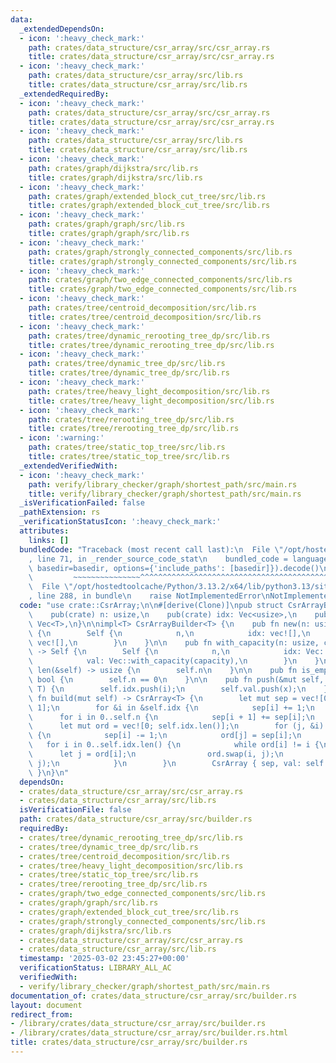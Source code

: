 ```yaml
---
data:
  _extendedDependsOn:
  - icon: ':heavy_check_mark:'
    path: crates/data_structure/csr_array/src/csr_array.rs
    title: crates/data_structure/csr_array/src/csr_array.rs
  - icon: ':heavy_check_mark:'
    path: crates/data_structure/csr_array/src/lib.rs
    title: crates/data_structure/csr_array/src/lib.rs
  _extendedRequiredBy:
  - icon: ':heavy_check_mark:'
    path: crates/data_structure/csr_array/src/csr_array.rs
    title: crates/data_structure/csr_array/src/csr_array.rs
  - icon: ':heavy_check_mark:'
    path: crates/data_structure/csr_array/src/lib.rs
    title: crates/data_structure/csr_array/src/lib.rs
  - icon: ':heavy_check_mark:'
    path: crates/graph/dijkstra/src/lib.rs
    title: crates/graph/dijkstra/src/lib.rs
  - icon: ':heavy_check_mark:'
    path: crates/graph/extended_block_cut_tree/src/lib.rs
    title: crates/graph/extended_block_cut_tree/src/lib.rs
  - icon: ':heavy_check_mark:'
    path: crates/graph/graph/src/lib.rs
    title: crates/graph/graph/src/lib.rs
  - icon: ':heavy_check_mark:'
    path: crates/graph/strongly_connected_components/src/lib.rs
    title: crates/graph/strongly_connected_components/src/lib.rs
  - icon: ':heavy_check_mark:'
    path: crates/graph/two_edge_connected_components/src/lib.rs
    title: crates/graph/two_edge_connected_components/src/lib.rs
  - icon: ':heavy_check_mark:'
    path: crates/tree/centroid_decomposition/src/lib.rs
    title: crates/tree/centroid_decomposition/src/lib.rs
  - icon: ':heavy_check_mark:'
    path: crates/tree/dynamic_rerooting_tree_dp/src/lib.rs
    title: crates/tree/dynamic_rerooting_tree_dp/src/lib.rs
  - icon: ':heavy_check_mark:'
    path: crates/tree/dynamic_tree_dp/src/lib.rs
    title: crates/tree/dynamic_tree_dp/src/lib.rs
  - icon: ':heavy_check_mark:'
    path: crates/tree/heavy_light_decomposition/src/lib.rs
    title: crates/tree/heavy_light_decomposition/src/lib.rs
  - icon: ':heavy_check_mark:'
    path: crates/tree/rerooting_tree_dp/src/lib.rs
    title: crates/tree/rerooting_tree_dp/src/lib.rs
  - icon: ':warning:'
    path: crates/tree/static_top_tree/src/lib.rs
    title: crates/tree/static_top_tree/src/lib.rs
  _extendedVerifiedWith:
  - icon: ':heavy_check_mark:'
    path: verify/library_checker/graph/shortest_path/src/main.rs
    title: verify/library_checker/graph/shortest_path/src/main.rs
  _isVerificationFailed: false
  _pathExtension: rs
  _verificationStatusIcon: ':heavy_check_mark:'
  attributes:
    links: []
  bundledCode: "Traceback (most recent call last):\n  File \"/opt/hostedtoolcache/Python/3.13.2/x64/lib/python3.13/site-packages/onlinejudge_verify/documentation/build.py\"\
    , line 71, in _render_source_code_stat\n    bundled_code = language.bundle(stat.path,\
    \ basedir=basedir, options={'include_paths': [basedir]}).decode()\n          \
    \         ~~~~~~~~~~~~~~~^^^^^^^^^^^^^^^^^^^^^^^^^^^^^^^^^^^^^^^^^^^^^^^^^^^^^^^^^^^^^^^^^^\n\
    \  File \"/opt/hostedtoolcache/Python/3.13.2/x64/lib/python3.13/site-packages/onlinejudge_verify/languages/rust.py\"\
    , line 288, in bundle\n    raise NotImplementedError\nNotImplementedError\n"
  code: "use crate::CsrArray;\n\n#[derive(Clone)]\npub struct CsrArrayBuilder<T> {\n\
    \    pub(crate) n: usize,\n    pub(crate) idx: Vec<usize>,\n    pub(crate) val:\
    \ Vec<T>,\n}\n\nimpl<T> CsrArrayBuilder<T> {\n    pub fn new(n: usize) -> Self\
    \ {\n        Self {\n            n,\n            idx: vec![],\n            val:\
    \ vec![],\n        }\n    }\n\n    pub fn with_capacity(n: usize, capacity: usize)\
    \ -> Self {\n        Self {\n            n,\n            idx: Vec::with_capacity(capacity),\n\
    \            val: Vec::with_capacity(capacity),\n        }\n    }\n\n    pub fn\
    \ len(&self) -> usize {\n        self.n\n    }\n\n    pub fn is_empty(&self) ->\
    \ bool {\n        self.n == 0\n    }\n\n    pub fn push(&mut self, i: usize, x:\
    \ T) {\n        self.idx.push(i);\n        self.val.push(x);\n    }\n\n    pub\
    \ fn build(mut self) -> CsrArray<T> {\n        let mut sep = vec![0; self.n +\
    \ 1];\n        for &i in &self.idx {\n            sep[i] += 1;\n        }\n  \
    \      for i in 0..self.n {\n            sep[i + 1] += sep[i];\n        }\n  \
    \      let mut ord = vec![0; self.idx.len()];\n        for (j, &i) in self.idx.iter().enumerate().rev()\
    \ {\n            sep[i] -= 1;\n            ord[j] = sep[i];\n        }\n     \
    \   for i in 0..self.idx.len() {\n            while ord[i] != i {\n          \
    \      let j = ord[i];\n                ord.swap(i, j);\n                self.val.swap(i,\
    \ j);\n            }\n        }\n        CsrArray { sep, val: self.val }\n   \
    \ }\n}\n"
  dependsOn:
  - crates/data_structure/csr_array/src/csr_array.rs
  - crates/data_structure/csr_array/src/lib.rs
  isVerificationFile: false
  path: crates/data_structure/csr_array/src/builder.rs
  requiredBy:
  - crates/tree/dynamic_rerooting_tree_dp/src/lib.rs
  - crates/tree/dynamic_tree_dp/src/lib.rs
  - crates/tree/centroid_decomposition/src/lib.rs
  - crates/tree/heavy_light_decomposition/src/lib.rs
  - crates/tree/static_top_tree/src/lib.rs
  - crates/tree/rerooting_tree_dp/src/lib.rs
  - crates/graph/two_edge_connected_components/src/lib.rs
  - crates/graph/graph/src/lib.rs
  - crates/graph/extended_block_cut_tree/src/lib.rs
  - crates/graph/strongly_connected_components/src/lib.rs
  - crates/graph/dijkstra/src/lib.rs
  - crates/data_structure/csr_array/src/csr_array.rs
  - crates/data_structure/csr_array/src/lib.rs
  timestamp: '2025-03-02 23:45:27+00:00'
  verificationStatus: LIBRARY_ALL_AC
  verifiedWith:
  - verify/library_checker/graph/shortest_path/src/main.rs
documentation_of: crates/data_structure/csr_array/src/builder.rs
layout: document
redirect_from:
- /library/crates/data_structure/csr_array/src/builder.rs
- /library/crates/data_structure/csr_array/src/builder.rs.html
title: crates/data_structure/csr_array/src/builder.rs
---
```

